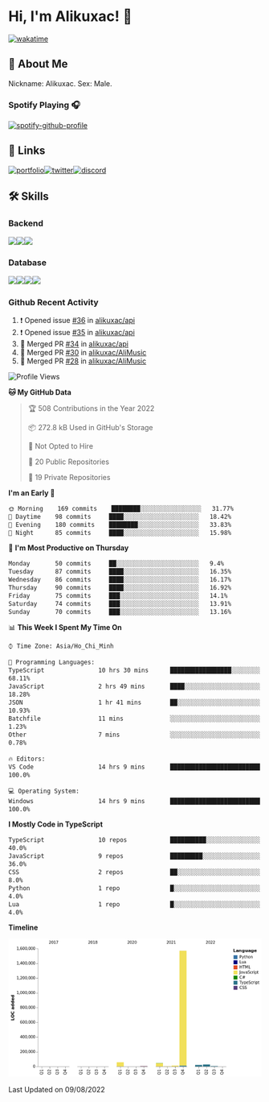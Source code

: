 # Hi, I'm Alikuxac! 👋
[![wakatime](https://wakatime.com/badge/user/f351a39f-05c3-4440-84c7-6444ba23d95e.svg)](https://wakatime.com/@alikuxac)
## 🚀 About Me
Nickname: Alikuxac.
Sex: Male.

### Spotify Playing 🎧
[![spotify-github-profile](https://spotify-github-profile.vercel.app/api/view?uid=1ug46od67cxvdqjx4zr7l33i4&cover_image=true&theme=natemoo-re&bar_color=53b14f&bar_color_cover=false)](https://open.spotify.com/user/1ug46od67cxvdqjx4zr7l33i4)

## 🔗 Links
[![portfolio][portfolio-badge]][website-link][![twitter][twitter-badge]][twitter-link][![discord][discord-badge]][discord-link]

## 🛠 Skills
<!---### Frontend--->

### Backend
[![](https://img.shields.io/badge/C%23-239120?style=for-the-badge&logo=c-sharp&logoColor=white)]()[![](https://img.shields.io/badge/JavaScript-F7DF1E?style=for-the-badge&logo=javascript&logoColor=black)]()[![](https://img.shields.io/badge/TypeScript-007ACC?style=for-the-badge&logo=typescript&logoColor=white)]()
### Database
[![](https://img.shields.io/badge/MySQL-00000F?style=for-the-badge&logo=mysql&logoColor=white)]()[![](https://img.shields.io/badge/MongoDB-4EA94B?style=for-the-badge&logo=mongodb&logoColor=white)]()[![](https://img.shields.io/badge/PostgreSQL-316192?style=for-the-badge&logo=postgresql&logoColor=white)]()[![](https://img.shields.io/badge/Redis-D82C20?style=for-the-badge&logo=RedislogoColor=white)]()
<!---### Tools--->

<!---### Framework--->

### Github Recent Activity
<!--START_SECTION:activity-->
1. ❗️ Opened issue [#36](https://github.com/alikuxac/api/issues/36) in [alikuxac/api](https://github.com/alikuxac/api)
2. ❗️ Opened issue [#35](https://github.com/alikuxac/api/issues/35) in [alikuxac/api](https://github.com/alikuxac/api)
3. 🎉 Merged PR [#34](https://github.com/alikuxac/api/pull/34) in [alikuxac/api](https://github.com/alikuxac/api)
4. 🎉 Merged PR [#30](https://github.com/alikuxac/AliMusic/pull/30) in [alikuxac/AliMusic](https://github.com/alikuxac/AliMusic)
5. 🎉 Merged PR [#28](https://github.com/alikuxac/AliMusic/pull/28) in [alikuxac/AliMusic](https://github.com/alikuxac/AliMusic)
<!--END_SECTION:activity-->

<!--START_SECTION:waka-->
![Profile Views](http://img.shields.io/badge/Profile%20Views-0-blue)

**🐱 My GitHub Data** 

> 🏆 508 Contributions in the Year 2022
 > 
> 📦 272.8 kB Used in GitHub's Storage 
 > 
> 🚫 Not Opted to Hire
 > 
> 📜 20 Public Repositories 
 > 
> 🔑 19 Private Repositories  
 > 
**I'm an Early 🐤** 

```text
🌞 Morning    169 commits    ████████░░░░░░░░░░░░░░░░░   31.77% 
🌆 Daytime    98 commits     ████░░░░░░░░░░░░░░░░░░░░░   18.42% 
🌃 Evening    180 commits    ████████░░░░░░░░░░░░░░░░░   33.83% 
🌙 Night      85 commits     ████░░░░░░░░░░░░░░░░░░░░░   15.98%

```
📅 **I'm Most Productive on Thursday** 

```text
Monday       50 commits     ██░░░░░░░░░░░░░░░░░░░░░░░   9.4% 
Tuesday      87 commits     ████░░░░░░░░░░░░░░░░░░░░░   16.35% 
Wednesday    86 commits     ████░░░░░░░░░░░░░░░░░░░░░   16.17% 
Thursday     90 commits     ████░░░░░░░░░░░░░░░░░░░░░   16.92% 
Friday       75 commits     ███░░░░░░░░░░░░░░░░░░░░░░   14.1% 
Saturday     74 commits     ███░░░░░░░░░░░░░░░░░░░░░░   13.91% 
Sunday       70 commits     ███░░░░░░░░░░░░░░░░░░░░░░   13.16%

```


📊 **This Week I Spent My Time On** 

```text
⌚︎ Time Zone: Asia/Ho_Chi_Minh

💬 Programming Languages: 
TypeScript               10 hrs 30 mins      █████████████████░░░░░░░░   68.11% 
JavaScript               2 hrs 49 mins       ████░░░░░░░░░░░░░░░░░░░░░   18.28% 
JSON                     1 hr 41 mins        ██░░░░░░░░░░░░░░░░░░░░░░░   10.93% 
Batchfile                11 mins             ░░░░░░░░░░░░░░░░░░░░░░░░░   1.23% 
Other                    7 mins              ░░░░░░░░░░░░░░░░░░░░░░░░░   0.78%

🔥 Editors: 
VS Code                  14 hrs 9 mins       █████████████████████████   100.0%

💻 Operating System: 
Windows                  14 hrs 9 mins       █████████████████████████   100.0%

```

**I Mostly Code in TypeScript** 

```text
TypeScript               10 repos            ██████████░░░░░░░░░░░░░░░   40.0% 
JavaScript               9 repos             █████████░░░░░░░░░░░░░░░░   36.0% 
CSS                      2 repos             ██░░░░░░░░░░░░░░░░░░░░░░░   8.0% 
Python                   1 repo              █░░░░░░░░░░░░░░░░░░░░░░░░   4.0% 
Lua                      1 repo              █░░░░░░░░░░░░░░░░░░░░░░░░   4.0%

```


**Timeline**

![Chart not found](https://raw.githubusercontent.com/alikuxac/alikuxac/master/charts/bar_graph.png) 


 Last Updated on 09/08/2022
<!--END_SECTION:waka-->

<!--- Link definition --->
[website-link]: https://alikuxac.xyz/
[twitter-link]: https://twitter.com/alikuxac
[discord-link]: https://discord.gg/8yfv46W
[kofi-link]: https://ko-fi.com/alikuxac
[Facebook]: https://www.facebook.com/anikuxac

[Instagram]: https://www.instagram.com/alikuxac/

<!--- Badgee Imag --->
[portfolio-badge]: https://img.shields.io/badge/my_portfolio-000?style=for-the-badge&logo=ko-fi&logoColor=white
[twitter-badge]: https://img.shields.io/badge/twitter-1DA1F2?style=for-the-badge&logo=twitter&logoColor=white
[discord-badge]: https://img.shields.io/badge/Discord-7289DA?style=for-the-badge&logo=discord&logoColor=white
